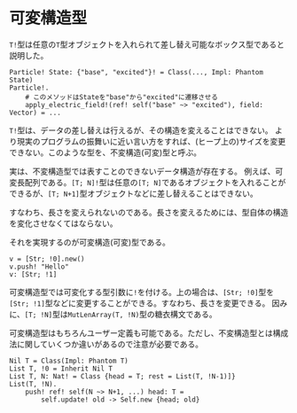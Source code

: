 # 可変構造型

`T!`型は任意の`T`型オブジェクトを入れられて差し替え可能なボックス型であると説明した。

```erg
Particle! State: {"base", "excited"}! = Class(..., Impl: Phantom State)
Particle!.
    # このメソッドはStateを"base"から"excited"に遷移させる
    apply_electric_field!(ref! self("base" ~> "excited"), field: Vector) = ...
```

`T!`型は、データの差し替えは行えるが、その構造を変えることはできない。
より現実のプログラムの振舞いに近い言い方をすれば、(ヒープ上の)サイズを変更できない。このような型を、不変構造(可変)型と呼ぶ。

実は、不変構造型では表すことのできないデータ構造が存在する。
例えば、可変長配列である。`[T; N]!`型は任意の`[T; N]`であるオブジェクトを入れることができるが、`[T; N+1]`型オブジェクトなどに差し替えることはできない。

すなわち、長さを変えられないのである。長さを変えるためには、型自体の構造を変化させなくてはならない。

それを実現するのが可変構造(可変)型である。

```erg
v = [Str; !0].new()
v.push! "Hello"
v: [Str; !1]
```

可変構造型では可変化する型引数に`!`を付ける。上の場合は、`[Str; !0]`型を`[Str; !1]`型などに変更することができる。すなわち、長さを変更できる。
因みに、`[T; !N]`型は`MutLenArray(T, !N)`型の糖衣構文である。

可変構造型はもちろんユーザー定義も可能である。ただし、不変構造型とは構成法に関していくつか違いがあるので注意が必要である。

```erg
Nil T = Class(Impl: Phantom T)
List T, !0 = Inherit Nil T
List T, N: Nat! = Class {head = T; rest = List(T, !N-1)]}
List(T, !N).
    push! ref! self(N ~> N+1, ...) head: T =
        self.update! old -> Self.new {head; old}
```
